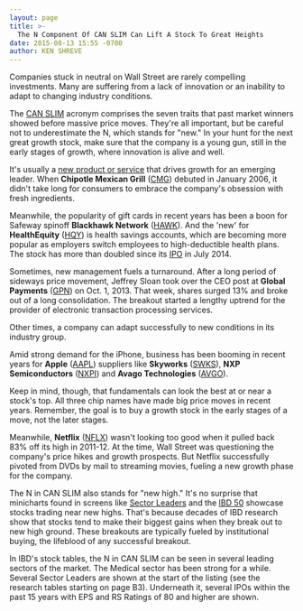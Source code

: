 ```yaml
---
layout: page
title: >-
  The N Component Of CAN SLIM Can Lift A Stock To Great Heights
date: 2015-08-13 15:55 -0700
author: KEN SHREVE
---
```





Companies stuck in neutral on Wall Street are rarely compelling investments. Many are suffering from a lack of innovation or an inability to adapt to changing industry conditions.

  

The [CAN SLIM](http://education.investors.com/courselandingpage.aspx?id=735749) acronym comprises the seven traits that past market winners showed before massive price moves. They're all important, but be careful not to underestimate the N, which stands for "new." In your hunt for the next great growth stock, make sure that the company is a young gun, still in the early stages of growth, where innovation is alive and well.

  

It's usually a [new product or service](http://education.investors.com/Lesson.aspx?id=735738&sourceid=735749) that drives growth for an emerging leader. When **Chipotle Mexican Grill** ([CMG](https://research.investors.com/quote.aspx?symbol=CMG)) debuted in January 2006, it didn't take long for consumers to embrace the company's obsession with fresh ingredients.

  

Meanwhile, the popularity of gift cards in recent years has been a boon for Safeway spinoff **Blackhawk Network** ([HAWK](https://research.investors.com/quote.aspx?symbol=HAWK)). And the 'new' for **HealthEquity** ([HQY](https://research.investors.com/quote.aspx?symbol=HQY)) is health savings accounts, which are becoming more popular as employers switch employees to high-deductible health plans. The stock has more than doubled since its [IPO](http://news.investors.com/iponews.htm) in July 2014.

  

Sometimes, new management fuels a turnaround. After a long period of sideways price movement, Jeffrey Sloan took over the CEO post at **Global Payments** ([GPN](https://research.investors.com/quote.aspx?symbol=GPN)) on Oct. 1, 2013. That week, shares surged 13% and broke out of a long consolidation. The breakout started a lengthy uptrend for the provider of electronic transaction processing services.

  

Other times, a company can adapt successfully to new conditions in its industry group.

  

Amid strong demand for the iPhone, business has been booming in recent years for **Apple** ([AAPL](https://research.investors.com/quote.aspx?symbol=AAPL)) suppliers like **Skyworks** ([SWKS](https://research.investors.com/quote.aspx?symbol=SWKS)), **NXP Semiconductors** ([NXPI](https://research.investors.com/quote.aspx?symbol=NXPI)) and **Avago Technologies** ([AVGO](https://research.investors.com/quote.aspx?symbol=AVGO)).

  

Keep in mind, though, that fundamentals can look the best at or near a stock's top. All three chip names have made big price moves in recent years. Remember, the goal is to buy a growth stock in the early stages of a move, not the later stages.

  

Meanwhile, **Netflix** ([NFLX](https://research.investors.com/quote.aspx?symbol=NFLX)) wasn't looking too good when it pulled back 83% off its high in 2011-12. At the time, Wall Street was questioning the company's price hikes and growth prospects. But Netflix successfully pivoted from DVDs by mail to streaming movies, fueling a new growth phase for the company.

  

The N in CAN SLIM also stands for "new high." It's no surprise that minicharts found in screens like [Sector Leaders](http://news.investors.com/investing/sector-leaders-review.htm) and the [IBD 50](http://leaderboard.investors.com/ibd50/top10/default.aspx) showcase stocks trading near new highs. That's because decades of IBD research show that stocks tend to make their biggest gains when they break out to new high ground. These breakouts are typically fueled by institutional buying, the lifeblood of any successful breakout.

  

In IBD's stock tables, the N in CAN SLIM can be seen in several leading sectors of the market. The Medical sector has been strong for a while. Several Sector Leaders are shown at the start of the listing (see the research tables starting on page B3). Underneath it, several IPOs within the past 15 years with EPS and RS Ratings of 80 and higher are shown.




